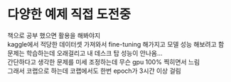 # 다양한 예제 직접 도전중  
책으로 공부 했으면 활용을 해봐야지  
kaggle에서 적당한 데이터셋 가져와서 fine-tuning 해가지고 모델 성능 해보려고 함  
문제는 학습하는데 오래걸리고 내 데스크 탑 성능이 안나옴...  
간단하다고 생각한 문제를 미세 조정하는데 무슨 gpu 100% 찍히면서 느림  
그래서 코랩으로 하는데 코랩에서도 한번 epoch가 3시간 이상 걸림 
